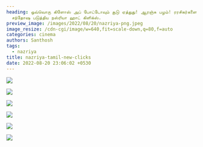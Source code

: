 ```yaml
---
heading: ஒவ்வொரு கிளோஸ் அப் போட்டோவும் சூடு ஏத்துது! ஆரஞ்சு பழம்! ரரசிகர்களை
  சந்தோஷ படுத்திய நஸ்ரியா ஹாட் கிளிக்ஸ்.
preview_image: /images/2022/08/20/nazriya-png.jpeg
image_resize: /cdn-cgi/image/w=640,fit=scale-down,q=80,f=auto
categories: cinema
authors: Santhosh
tags:
  - nazriya
title: nazriya-tamil-new-clicks
date: 2022-08-20 23:06:02 +0530
---
```

![](/images/2022/08/20/nazriya.jpeg)

![](/images/2022/08/20/nazriya2.jpeg)

![](/images/2022/08/20/nazriya6.jpeg)

![](/images/2022/08/20/nazriya8.jpeg)

![](/images/2022/08/20/nazriya22.jpeg)

![](/images/2022/08/20/nazriya88-png.jpeg)